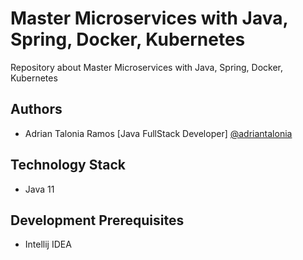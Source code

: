 # Master Microservices with Java, Spring, Docker, Kubernetes

Repository about Master Microservices with Java, Spring, Docker, Kubernetes

## Authors

- Adrian Talonia Ramos [Java FullStack Developer] [@adriantalonia](https://github.com/adriantalonia)


## Technology Stack
- Java 11


## Development Prerequisites
- Intellij IDEA